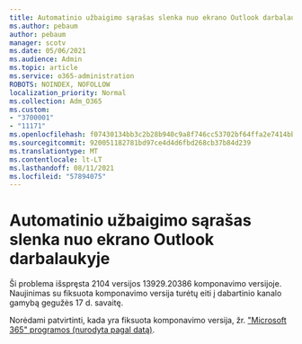 ```yaml
---
title: Automatinio užbaigimo sąrašas slenka nuo ekrano Outlook darbalaukyje
ms.author: pebaum
author: pebaum
manager: scotv
ms.date: 05/06/2021
ms.audience: Admin
ms.topic: article
ms.service: o365-administration
ROBOTS: NOINDEX, NOFOLLOW
localization_priority: Normal
ms.collection: Adm_O365
ms.custom:
- "3700001"
- "11171"
ms.openlocfilehash: f07430134bb3c2b28b940c9a8f746cc53702bf64ffa2e7414bb74861239b914f
ms.sourcegitcommit: 920051182781bd97ce4d4d6fbd268cb37b84d239
ms.translationtype: MT
ms.contentlocale: lt-LT
ms.lasthandoff: 08/11/2021
ms.locfileid: "57894075"
---
```

# <a name="autocomplete-list-scrolls-off-the-screen-in-outlook-desktop"></a>Automatinio užbaigimo sąrašas slenka nuo ekrano Outlook darbalaukyje

Ši problema išspręsta 2104 versijos 13929.20386 komponavimo versijoje. Naujinimas su fiksuota komponavimo versija turėtų eiti į dabartinio kanalo gamybą gegužės 17 d. savaitę. 

Norėdami patvirtinti, kada yra fiksuota komponavimo versija, žr. ["Microsoft 365" programos (nurodyta pagal datą)](https://docs.microsoft.com/officeupdates/update-history-microsoft365-apps-by-date).